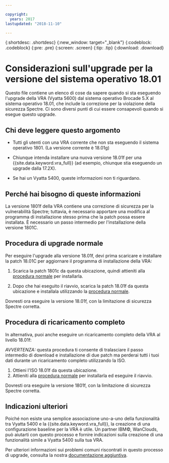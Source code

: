 ```yaml
---

copyright:
  years: 2017
lastupdated: "2018-11-10"

---
```


{:shortdesc: .shortdesc}
{:new_window: target="_blank"}
{:codeblock: .codeblock}
{:pre: .pre}
{:screen: .screen}
{:tip: .tip}
{:download: .download}

# Considerazioni sull'upgrade per la versione del sistema operativo 18.01

Questo file contiene un elenco di cose da sapere quando si sta eseguendo l'upgrade della VRA (Vyatta 5600) dal sistema operativo Brocade 5.X al sistema operativo 18.01, che include la correzione per la violazione della sicurezza Spectre. Ci sono diversi punti di cui essere consapevoli quando si esegue questo upgrade.

## Chi deve leggere questo argomento

* Tutti gli utenti con una VRA corrente che non sta eseguendo il sistema operativo 1801. (La versione corrente è 18.01g)

* Chiunque intenda installare una nuova versione 18.01f per una {{site.data.keyword.vra_full}} (ad esempio, chiunque stia eseguendo un upgrade dalla 17.2X).

* Se hai un Vyatta 5400, queste informazioni non ti riguardano.

## Perché hai bisogno di queste informazioni

La versione 1801f della VRA contiene una correzione di sicurezza per la vulnerabilità Spectre; tuttavia, è necessario apportare una modifica al programma di installazione stesso prima che la patch possa essere installata. È necessario un passo intermedio per l'installazione della versione 1801C.

## Procedura di upgrade normale
Per eseguire l'upgrade alla versione 18.01f, devi prima scaricare e installare la patch 18.01C per aggiornare il programma di installazione della VRA:

1. Scarica la patch 1801c da questa ubicazione, quindi attieniti alla [procedura normale](/docs/infrastructure/virtual-router-appliance?topic=virtual-router-appliance-upgrading-the-os) per installarla.

2. Dopo che hai eseguito il riavvio, scarica la patch 18.01f da questa ubicazione e installala utilizzando la [procedura normale](/docs/infrastructure/virtual-router-appliance?topic=virtual-router-appliance-upgrading-the-os).

Dovresti ora eseguire la versione 18.01f, con la limitazione di sicurezza Spectre corretta.

## Procedura di ricaricamento completo
In alternativa, puoi anche eseguire un ricaricamento completo della VRA al livello 18.01f:

*AVVERTENZA:* questa procedura ti consente di tralasciare il passo intermedio di download e installazione di due patch ma perderai tutti i tuoi dati durante un ricaricamento completo utilizzando la ISO.

1. Ottieni l'ISO 18.01f da questa ubicazione.
2. Attieniti alla [procedura normale](/docs/infrastructure/virtual-router-appliance?topic=virtual-router-appliance-upgrading-the-os) per installarla ed eseguire il riavvio.

Dovresti ora eseguire la versione 1801f, con la limitazione di sicurezza Spectre corretta.

## Indicazioni ulteriori

Poiché non esiste una semplice associazione uno-a-uno della funzionalità tra Vyatta 5400 e la {{site.data.keyword.vra_full}}, la creazione di una configurazione baseline per la VRA è utile. Un partner IBM©, WanClouds, può aiutarti con questo processo e fornire indicazioni sulla creazione di una funzionalità simile a Vyatta 5400 sulla tua VRA.

Per ulteriori informazioni sui problemi comuni riscontrati in questo processo di upgrade, consulta la nostra [documentazione aggiuntiva](/docs/infrastructure/virtual-router-appliance?topic=virtual-router-appliance-vyatta-5400-common-migration-issues).
